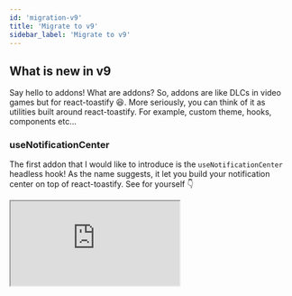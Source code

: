 ```yaml
---
id: 'migration-v9'
title: 'Migrate to v9'
sidebar_label: 'Migrate to v9'
---
```


## What is new in v9

Say hello to addons! What are addons? So, addons are like DLCs in video games but for react-toastify 😆. More seriously, you can think of it as utilities built around react-toastify. For example, custom theme, hooks, components etc...

### useNotificationCenter

The first addon that I would like to introduce is the `useNotificationCenter` headless hook! As the name suggests, it let you build your notification center on top of react-toastify. See for yourself 👇

<iframe src="https://codesandbox.io/embed/notification-center-framer-vddoj5?fontsize=14&hidenavigation=1&hidedevtools=1&view=preview&codemirror=1&theme=dark"
     style={
       {
            width:"100%",
            height: "700px",
            border:0,
          borderRadius: "4px",
          overflow:"hidden"
       }}
     title="notification-center-framer"
     allow="accelerometer; ambient-light-sensor; camera; encrypted-media; geolocation; gyroscope; hid; microphone; midi; payment; usb; vr; xr-spatial-tracking"
     sandbox="allow-forms allow-modals allow-popups allow-presentation allow-same-origin allow-scripts"
   />

Another example using MUI.

<iframe src="https://codesandbox.io/embed/mui-notification-center-zvxod3?fontsize=14&hidenavigation=1&hidedevtools=1&view=preview&codemirror=1&theme=dark"
     style={
       {
            width:"100%",
            height: "700px",
            border:0,
          borderRadius: "4px",
          overflow:"hidden"
       }}
     title="mui-notification-center"
     allow="accelerometer; ambient-light-sensor; camera; encrypted-media; geolocation; gyroscope; hid; microphone; midi; payment; usb; vr; xr-spatial-tracking"
     sandbox="allow-forms allow-modals allow-popups allow-presentation allow-same-origin allow-scripts"
   />

:::tip
Addons only impact your bundle size if you use them 🎉!
:::

Check the [documentation](/react-toastify/addons/use-notification-center) for more details. 

### Stacked toasts

This second addon will be released later. There are a bunch of details that I need to cover and I don't want to release something too buggy. Nevertheless, I'm really excited about it and I think it's worth showcasing anyway. 

I call it `StackedContainer` for now, it's an alternative to the `ToastContainer` component.

![stacked-container](https://user-images.githubusercontent.com/5574267/160688000-1d01d949-d9e1-41f4-858c-f5c9a33b901d.gif)


## Breaking changes

There are 2 breaking changes. The API change for `toast.onChange` and the removal of `toast.configure`.

### `toast.onChange`

The previous API was returning the `numberOfToastDisplayed` and the `containerId`. Honestly, this API seems to be incomplete. 

For example, with the old API, if I wanted to do some logging this would be very difficult because I don't have enough data to log.

```tsx
toast.onChange((numberOfToastDisplayed, containerId) => {
  logger.info("nothing useful to log, ...")
})
```

The new API offers more possibilities. The callback will receive a `ToastItem`. The item provides a bunch of useful properties `status`, `content`, `id`, `data`, etc...


```jsx
interface ToastItem<Data = {}> {
    id: Id;
    content: React.ReactNode;
    theme?: Theme;
    type?: TypeOptions;
    isLoading?: boolean;
    containerId?: Id;
    data: Data;
    icon?: React.ReactNode | false;
    status: "added" | "removed" | "updated" 
}

const unsubscribe = toast.onChange((payload: ToastItem) => {
  switch (payload.status) {
    case "added":
      // new toast added
      break;
    case "updated":
      // toast updated
      break;
    case "removed":
      // toast has been removed
      break;
  }
});
```

For example, if I want to log something every time there is a new error notification, with the new API it's trivial

```tsx
toast.onChange(payload => {
  if(payload.status === "added" && payload.type === toast.TYPE.ERROR) {
    logger.error({
      createdAt: Date.now(),
      content: payload.content,
      data: payload.data
    })
  }
})
```

### `toast.configure` removal

`toast.configure` works fine for most cases but the current implementation has one main issue. It does not work with react context because it creates a new react tree.
That being said, having 2 APIs to do the same thing is a bad thing. 

## Bug fixes

- [#725](https://github.com/fkhadra/react-toastify/issues/725) the success toast on promise does not disappear when resolving too quickly
- [#711](https://github.com/fkhadra/react-toastify/issues/711) updated toast sometimes has wrong styles
-  [#700](https://github.com/fkhadra/react-toastify/issues/700) generics are not used for toast.promise's result type if you use a custom render method
